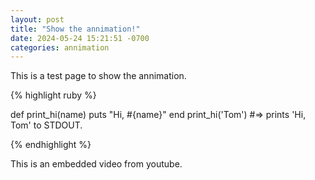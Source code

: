 ```yaml
---
layout: post
title: "Show the annimation!"
date: 2024-05-24 15:21:51 -0700
categories: annimation
---
```


This is a test page to show the annimation.

{% highlight ruby %}

def print_hi(name)
puts "Hi, #{name}"
end
print_hi('Tom')
#=> prints 'Hi, Tom' to STDOUT.

{% endhighlight %}

This is an embedded video from youtube.
